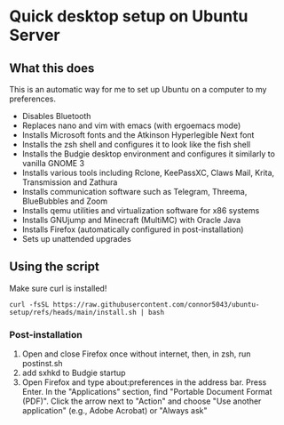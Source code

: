 # Quick desktop setup on Ubuntu Server

## What this does
This is an automatic way for me to set up Ubuntu on a computer to my preferences.

- Disables Bluetooth
- Replaces nano and vim with emacs (with ergoemacs mode)
- Installs Microsoft fonts and the Atkinson Hyperlegible Next font
- Installs the zsh shell and configures it to look like the fish shell
- Installs the Budgie desktop environment and configures it similarly to vanilla GNOME 3
- Installs various tools including Rclone, KeePassXC, Claws Mail, Krita, Transmission and Zathura
- Installs communication software such as Telegram, Threema, BlueBubbles and Zoom
- Installs qemu utilities and virtualization software for x86 systems
- Installs GNUjump and Minecraft (MultiMC) with Oracle Java
- Installs Firefox (automatically configured in post-installation)
- Sets up unattended upgrades

## Using the script
Make sure curl is installed!

    curl -fsSL https://raw.githubusercontent.com/connor5043/ubuntu-setup/refs/heads/main/install.sh | bash

### Post-installation
1. Open and close Firefox once without internet, then, in zsh, run postinst.sh
2. add sxhkd to Budgie startup
3. Open Firefox and type about:preferences in the address bar. Press Enter. In the "Applications" section, find "Portable Document Format (PDF)". Click the arrow next to "Action" and choose "Use another application" (e.g., Adobe Acrobat) or "Always ask"
